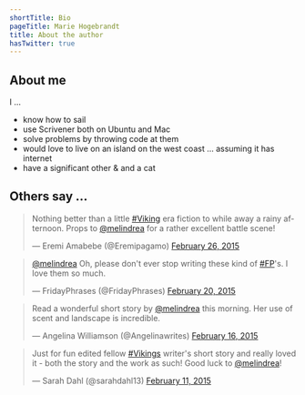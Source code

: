 ```yaml
---
shortTitle: Bio
pageTitle: Marie Hogebrandt
title: About the author
hasTwitter: true
---
```


## About me

I ...

* know how to sail
* use Scrivener both on Ubuntu and Mac
* solve problems by throwing code at them
* would love to live on an island on the west coast ... assuming it has internet
* have a significant other & and a cat

## Others say ...

<blockquote class="twitter-tweet" lang="en"><p>Nothing better than a little <a href="https://twitter.com/hashtag/Viking?src=hash">#Viking</a> era fiction to while away a rainy afternoon. Props to <a href="https://twitter.com/melindrea">@melindrea</a> for a rather excellent battle scene!</p>&mdash; Eremi Amabebe (@Eremipagamo) <a href="https://twitter.com/Eremipagamo/status/570985695671652353">February 26, 2015</a></blockquote>

<blockquote class="twitter-tweet" lang="en"><p><a href="https://twitter.com/melindrea">@melindrea</a> Oh, please don&#39;t ever stop writing these kind of <a href="https://twitter.com/hashtag/FP?src=hash">#FP</a>&#39;s. I love them so much.</p>&mdash; FridayPhrases (@FridayPhrases) <a href="https://twitter.com/FridayPhrases/status/568677092285681664">February 20, 2015</a></blockquote>

<blockquote class="twitter-tweet" lang="en"><p>Read a wonderful short story by <a href="https://twitter.com/melindrea">@melindrea</a> this morning. Her use of scent and landscape is incredible.</p>&mdash; Angelina Williamson (@Angelinawrites) <a href="https://twitter.com/Angelinawrites/status/567405164957413376">February 16, 2015</a></blockquote>

<blockquote class="twitter-tweet" lang="en"><p>Just for fun edited fellow <a href="https://twitter.com/hashtag/Vikings?src=hash">#Vikings</a> writer&#39;s short story and really loved it - both the story and the work as such! Good luck to <a href="https://twitter.com/melindrea">@melindrea</a>!</p>&mdash; Sarah Dahl (@sarahdahl13) <a href="https://twitter.com/sarahdahl13/status/565603781938020352">February 11, 2015</a></blockquote>
